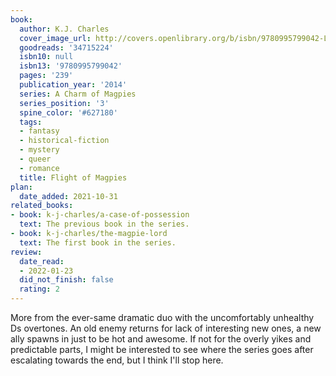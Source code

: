 ```yaml
---
book:
  author: K.J. Charles
  cover_image_url: http://covers.openlibrary.org/b/isbn/9780995799042-L.jpg
  goodreads: '34715224'
  isbn10: null
  isbn13: '9780995799042'
  pages: '239'
  publication_year: '2014'
  series: A Charm of Magpies
  series_position: '3'
  spine_color: '#627180'
  tags:
  - fantasy
  - historical-fiction
  - mystery
  - queer
  - romance
  title: Flight of Magpies
plan:
  date_added: 2021-10-31
related_books:
- book: k-j-charles/a-case-of-possession
  text: The previous book in the series.
- book: k-j-charles/the-magpie-lord
  text: The first book in the series.
review:
  date_read:
  - 2022-01-23
  did_not_finish: false
  rating: 2
---
```


More from the ever-same dramatic duo with the uncomfortably unhealthy Ds overtones. An old enemy returns for lack of
interesting new ones, a new ally spawns in just to be hot and awesome. If not for the overly yikes and predictable
parts, I might be interested to see where the series goes after escalating towards the end, but I think I'll stop here.
